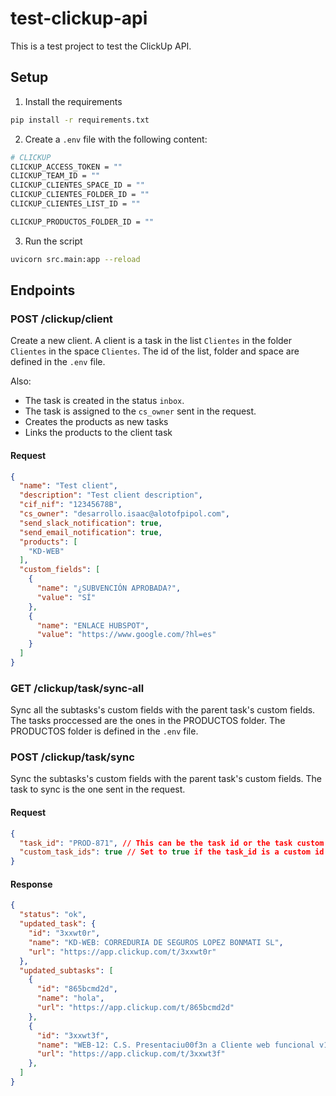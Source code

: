 # test-clickup-api

This is a test project to test the ClickUp API.

## Setup

1. Install the requirements

```bash
pip install -r requirements.txt
```

2. Create a `.env` file with the following content:

```bash
# CLICKUP
CLICKUP_ACCESS_TOKEN = ""
CLICKUP_TEAM_ID = ""
CLICKUP_CLIENTES_SPACE_ID = ""
CLICKUP_CLIENTES_FOLDER_ID = ""
CLICKUP_CLIENTES_LIST_ID = ""

CLICKUP_PRODUCTOS_FOLDER_ID = ""
```

3. Run the script

```bash
uvicorn src.main:app --reload
```

## Endpoints

### POST /clickup/client

Create a new client. A client is a task in the list `Clientes` in the folder `Clientes` in the space `Clientes`.
The id of the list, folder and space are defined in the `.env` file.

Also:

- The task is created in the status `inbox`.
- The task is assigned to the `cs_owner` sent in the request.
- Creates the products as new tasks
- Links the products to the client task

#### Request

```json
{
  "name": "Test client",
  "description": "Test client description",
  "cif_nif": "12345678B",
  "cs_owner": "desarrollo.isaac@alotofpipol.com",
  "send_slack_notification": true,
  "send_email_notification": true,
  "products": [
    "KD-WEB"
  ],
  "custom_fields": [
    {
      "name": "¿SUBVENCIÓN APROBADA?",
      "value": "SÍ"
    },
    {
      "name": "ENLACE HUBSPOT",
      "value": "https://www.google.com/?hl=es"
    }
  ]
}
```

### GET /clickup/task/sync-all

Sync all the subtasks's custom fields with the parent task's custom fields.
The tasks proccessed are the ones in the PRODUCTOS folder.
The PRODUCTOS folder is defined in the `.env` file.

### POST /clickup/task/sync

Sync the subtasks's custom fields with the parent task's custom fields.
The task to sync is the one sent in the request.

#### Request

```json
{
  "task_id": "PROD-871", // This can be the task id or the task custom id
  "custom_task_ids": true // Set to true if the task_id is a custom id
}
```

#### Response

```json
{
  "status": "ok",
  "updated_task": {
    "id": "3xxwt0r",
    "name": "KD-WEB: CORREDURIA DE SEGUROS LOPEZ BONMATI SL",
    "url": "https://app.clickup.com/t/3xxwt0r"
  },
  "updated_subtasks": [
    {
      "id": "865bcmd2d",
      "name": "hola",
      "url": "https://app.clickup.com/t/865bcmd2d"
    },
    {
      "id": "3xxwt3f",
      "name": "WEB-12: C.S. Presentaciu00f3n a Cliente web funcional v1",
      "url": "https://app.clickup.com/t/3xxwt3f"
    },
  ]
}
```